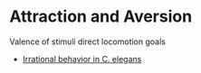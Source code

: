 # Attraction and Aversion

Valence of stimuli direct locomotion goals

- [Irrational behavior in C. elegans](https://doi.org/10.1038/s41467-019-11163-3)
